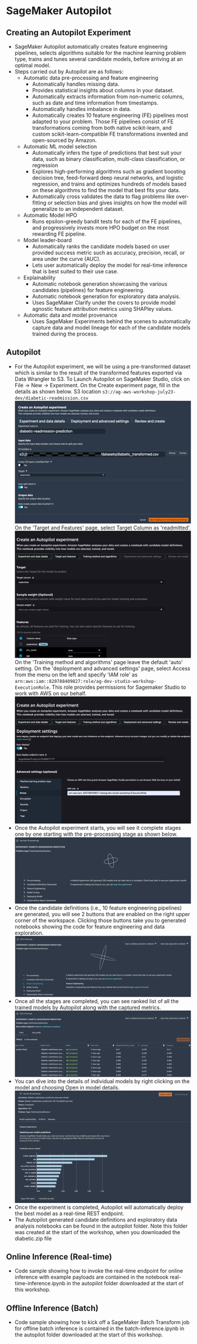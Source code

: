 # SageMaker Autopilot
## Creating an Autopilot Experiment

* SageMaker Autopilot automatically creates feature engineering pipelines, selects algorithms suitable for the machine learning problem type, trains and tunes several candidate models, before arriving at an optimal model.
* Steps carried out by Autopilot are as follows:
  * Automatic data pre-processing and feature engineering
    * Automatically handles missing data.
    * Provides statistical insights about columns in your dataset.
    * Automatically extracts information from non-numeric columns, such as date and time information from timestamps.
    * Automatically handles imbalance in data.
    * Automatically creates 10 feature engineering (FE) pipelines most adapted to your problem. Those FE pipelines consist of FE transformations coming from both native scikit-learn, and custom scikit-learn-compatible FE transformations invented and open-sourced by Amazon.
  * Automatic ML model selection
    * Automatically infers the type of predictions that best suit your data, such as binary classification, multi-class classification, or regression
    * Explores high-performing algorithms such as gradient boosting decision tree, feed-forward deep neural networks, and logistic regression, and trains and optimizes hundreds of models based on these algorithms to find the model that best fits your data.
    * Automatically cross validates the data to flag problems like over-fitting or selection bias and gives insights on how the model will generalize to an independent dataset.
  * Automatic Model HPO
    * Runs epsilon-greedy bandit tests for each of the FE pipelines, and progressively invests more HPO budget on the most rewarding FE pipeline.
  * Model leader-board
    * Automatically ranks the candidate models based on user provided success metric such as accuracy, precision, recall, or area under the curve (AUC).
    * Lets user automatically deploy the model for real-time inference that is best suited to their use case.
  * Explainability
    * Automatic notebook generation showcasing the various candidates (pipelines) for feature engineering.
    * Automatic notebook generation for exploratory data analysis.
    * Uses SageMaker Clarify under the covers to provide model agnostic feature attribution metrics using SHAPley values.
  * Automatic data and model provenance
    * Uses SageMaker Experiments behind the scenes to automatically capture data and model lineage for each of the candidate models trained during the process.

## Autopilot
* For the Autopilot experiment, we will be using a pre-transformed dataset which is similar to the result of the transformed features exported via Data Wrangler to S3. To Launch Autopilot on SageMaker Studio, click on File -> New -> Experiment. On the Create experiment page, fill in the details as shown below.
S3 location `s3://ag-aws-workshop-july23-dev/diabetic-readmission.csv`
![](./../img/3_low_code_0.png)
On the 'Target and Features' page, select Target Column as 'readmitted'.
![](./../img/3_low_code_7.png)
On the 'Training method and algorithms' page leave the default 'auto' setting.
On the 'deployment and advanced settings' page, select Access from the menu on the left and specify 'IAM role' as `arn:aws:iam::820788409827:role/ag-dev-studio-workshop-ExecutionRole`. This role provides permissions for Sagemaker Studio to work with AWS on our behalf.
![](./../img/3_low_code_8.png)
* Once the Autopilot experiment starts, you will see it complete stages one by one starting with the pre-processing stage as shown below.
![](./../img/3_low_code_5.png)
* Once the candidate definitions (i.e., 10 feature engineering pipelines) are generated, you will see 2 buttons that are enabled on the right upper corner of the workspace. Clicking those buttons take you to generated notebooks showing the code for feature engineering and data exploration.
![](./../img/3_low_code_3.png)
* Once all the stages are completed, you can see ranked list of all the trained models by Autopilot along with the captured metrics.
![](./../img/3_low_code_2.png)
* You can dive into the details of individual models by right clicking on the model and choosing Open in model details.
![](./../img/3_low_code_1.png)
* Once the experiment is completed, Autopilot will automatically deploy the best model as a real-time REST endpoint.
* The Autopilot generated candidate definitions and exploratory data analysis notebooks can be found in the autopilot folder. Note this folder was created at the start of the workshop, when you downloaded the diabetic.zip file

## Online Inference (Real-time)
* Code sample showing how to invoke the real-time endpoint for online inference with example payloads are contained in the notebook real-time-inference.ipynb in the autopilot folder downloaded at the start of this workshop.

## Offline Inference (Batch)
* Code sample showing how to kick off a SageMaker Batch Transform job for offline batch inference is contained in the batch-inference.ipynb in the autopilot folder downloaded at the start of this workshop.